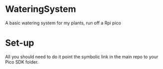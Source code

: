 # WateringSystem
A basic watering system for my plants, run off a Rpi pico

# Set-up
All you should need to do it point the symbolic link in the main repo to your Pico SDK folder.
